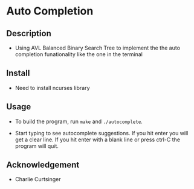 # Auto Completion

## Description

- Using AVL Balanced Binary Search Tree to implement the the auto completion funationality like the one in the terminal 

## Install
- Need to install ncurses library

## Usage
- To build the program, run `make` and `./autocomplete`. 

- Start typing to see autocomplete suggestions. If you hit enter you will get a clear line. If you hit enter with a blank line or press ctrl-C the program will quit.


## Acknowledgement

- Charlie Curtsinger  


<!---->
<!--# History-based autocomplete-->
<!--For this challenge problem, you will write a command auto-complete system. The provided code implements a simple terminal-like input system that reads input one character at a time. After each character, the main program calls the `get_suggestions` function to get a list of suggested completed commands. After you type a line and hit the enter key, the line is added to the history and should can be used as a suggestion in the future. Your task is to implement the `add_word` and `get_suggestions` functions stubbed out in autocomplete.c. You should not change main.c.-->
<!---->
<!--## How to make suggestions-->
<!--The `get_suggestions` function should return commands in the history that start with the line that has been typed in so far. For example, the partial input "Hel" should produce suggestions "Hello" and "Hello World!", assuming these two lines are in our history. You do not need to save history across runs of the program.-->
<!---->
<!--You must implement your suggestion search in a way that can handle a large number of commands in the history. A linear search over a linked list of previous commands will not be acceptable!-->
<!---->
<!--## Building, running, and testing the program-->
<!--To build the program, run `make` and `./autocomplete`. Start typing to see autocomplete suggestions (the default suggestions are not very good). If you hit enter you will get a clear line. If you hit enter with a blank line or press ctrl-C the program will quit.-->
<!---->
<!--You will need the ncurses library on your machine to build this project. All MathLAN machines have this library, but I am happy to help you set it up on your own machine if you run Linux or MacOS.-->
<!---->
<!--To test the program with a larger history, run the program with additional file name parameters. For example `./autocomplete history.txt` will load each line of the history.txt file into the history at startup. You should also test your autocomplete code with a larger history file, like `/usr/share/dict/words`.-->
